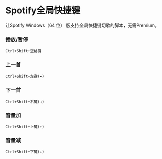 # Spotify全局快捷键
让Spotify Windows（64 位） 版支持全局快捷键切歌的脚本，无需Premium。

### 播放/暂停
```
Ctrl+Shift+空格键
```
### 上一首
```
Ctrl+Shift+左键(←)
```
### 下一首
```
Ctrl+Shift+右键(→)
```
### 音量加
```
Ctrl+Shift+上键(↑)
```
### 音量减
```
Ctrl+Shift+下键(↓)
```

